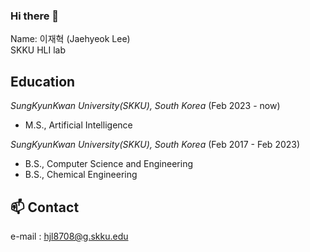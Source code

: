 ### Hi there 👋
Name: 이재혁 (Jaehyeok Lee) <br>
SKKU HLI lab

## Education
*SungKyunKwan University(SKKU), South Korea* (Feb 2023 - now)
- M.S., Artificial Intelligence

*SungKyunKwan University(SKKU), South Korea* (Feb 2017 - Feb 2023)
- B.S., Computer Science and Engineering
- B.S., Chemical Engineering

## 📫 Contact
e-mail : hjl8708@g.skku.edu

<!--
**jaehyeokLee-119/jaehyeokLee-119** is a ✨ _special_ ✨ repository because its `README.md` (this file) appears on your GitHub profile.

Here are some ideas to get you started:

- 🔭 I’m currently working on ...
- 🌱 I’m currently learning ...
- 👯 I’m looking to collaborate on ...
- 🤔 I’m looking for help with ...
- 💬 Ask me about ...
- 📫 How to reach me: ...
- 😄 Pronouns: ...
- ⚡ Fun fact: ...
-->

